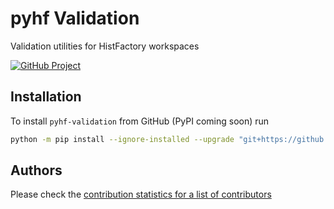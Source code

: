 # pyhf Validation

Validation utilities for HistFactory workspaces

[![GitHub Project](https://img.shields.io/badge/GitHub--blue?style=social&logo=GitHub)](https://github.com/pyhf/pyhf-validation)

## Installation

To install `pyhf-validation` from GitHub (PyPI coming soon) run
```bash
python -m pip install --ignore-installed --upgrade "git+https://github.com/pyhf/pyhf-validation.git#egg=hfval"
```

## Authors

Please check the [contribution statistics for a list of contributors](https://github.com/pyhf/pyhf-validation/graphs/contributors)
